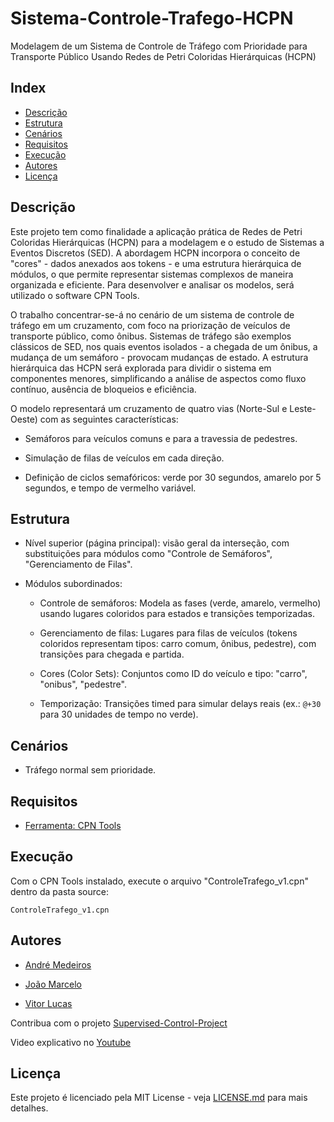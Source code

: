 # Sistema-Controle-Trafego-HCPN
Modelagem de um Sistema de Controle de Tráfego com Prioridade para Transporte Público Usando Redes de Petri Coloridas Hierárquicas (HCPN)

## Index
- [Descrição](#Descrição)
- [Estrutura](#Estrutura)
- [Cenários](#Cenários)
- [Requisitos](#Requisitos)
- [Execução](#Execução)
- [Autores](#Autores)
- [Licença](#Licença)

## Descrição

Este projeto tem como finalidade a aplicação prática de Redes de Petri Coloridas Hierárquicas (HCPN) para a modelagem e o estudo de Sistemas a Eventos Discretos (SED). A abordagem HCPN incorpora o conceito de "cores" - dados anexados aos tokens - e uma estrutura hierárquica de módulos, o que permite representar sistemas complexos de maneira organizada e eficiente. Para desenvolver e analisar os modelos, será utilizado o software CPN Tools.

O trabalho concentrar-se-á no cenário de um sistema de controle de tráfego em um cruzamento, com foco na priorização de veículos de transporte público, como ônibus. Sistemas de tráfego são exemplos clássicos de SED, nos quais eventos isolados - a chegada de um ônibus, a mudança de um semáforo - provocam mudanças de estado. A estrutura hierárquica das HCPN será explorada para dividir o sistema em componentes menores, simplificando a análise de aspectos como fluxo contínuo, ausência de bloqueios e eficiência.

O modelo representará um cruzamento de quatro vias (Norte-Sul e Leste-Oeste) com as seguintes características:

- Semáforos para veículos comuns e para a travessia de pedestres.

- Simulação de filas de veículos em cada direção.

- Definição de ciclos semafóricos: verde por 30 segundos, amarelo por 5 segundos, e tempo de vermelho variável.

## Estrutura

- Nível superior (página principal): visão geral da interseção, com substituições para módulos como "Controle de Semáforos", "Gerenciamento de Filas".

- Módulos subordinados:
  - Controle de semáforos: Modela as fases (verde, amarelo, vermelho) usando lugares coloridos para estados e transições temporizadas.

  - Gerenciamento de filas: Lugares para filas de veículos (tokens coloridos representam tipos: carro comum, ônibus, pedestre), com transições para chegada e partida.

  - Cores (Color Sets): Conjuntos como ID do veículo e tipo: "carro", "onibus", "pedestre".

  - Temporização: Transições timed para simular delays reais (ex.: `@+30` para 30 unidades de tempo no verde).

## Cenários

  - Tráfego normal sem prioridade.

## Requisitos

- [Ferramenta: CPN Tools](https://cpntools.org/)

## Execução

Com o CPN Tools instalado, execute o arquivo "ControleTrafego_v1.cpn" dentro da pasta source:
```
ControleTrafego_v1.cpn
```

## Autores

- [André Medeiros](https://github.com/andreemedeiros)

- [João Marcelo](https://github.com/marcello-rbr)

- [Vitor Lucas](https://github.com/Vitorluca)

Contribua com o projeto [Supervised-Control-Project](https://github.com/andreemedeiros/Sistema-Controle-Trafego/graphs/contributors)

Video explicativo no [Youtube]()

## Licença

Este projeto é licenciado pela MIT License - veja [LICENSE.md](LICENSE.md) para mais detalhes.
